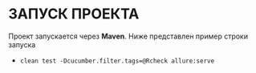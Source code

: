 # ЗАПУСК ПРОЕКТА

Проект запускается через **Maven**. Ниже представлен пример строки запуска
* `clean test -Dcucumber.filter.tags=@Rcheck allure:serve`